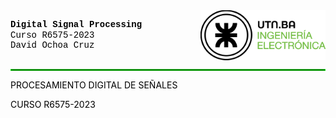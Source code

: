 <div style="display: flex; align-items: center;">
  <p style="font-family: 'American Typewriter', 'Courier New', Courier, 'Lucida Sans Typewriter', 'Lucida Typewriter', monospace; text-align: left; margin-right: auto; line-height: 1.2;">
    <font color='black'><strong>Digital Signal Processing</strong><br>Curso R6575-2023<br>David Ochoa Cruz</font>
  </p>
  <img src="TS-R6575/logo-utn-frba-electronica.svg" alt="Logo UTN FRBA" width="200" height="80" style="flex-shrink: 0; margin-left: 10px;">
</div>
<hr style="border: ridge #0EEA0B 1px;">
<p style=" font-weight: courier,arial,helvética; text-align: left;"><font color='black'>PROCESAMIENTO DIGITAL DE SEÑALES</font></p>
<p style=" font-weight: courier,arial,helvética; text-align: left;"><font color='black'>CURSO R6575-2023</font></p>